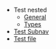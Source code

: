 * Test nested
    * [General](test_folder/sub_1.md)
    * [Types](test_folder/sub_2.md)
* [Test Subnav](test_subnav/)
* [Test file](test_file.md)
